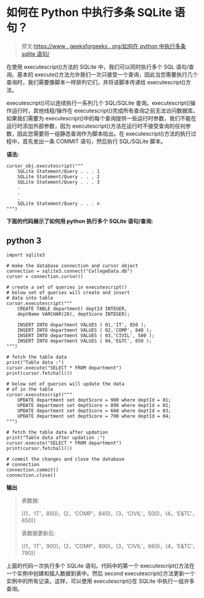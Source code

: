 # 如何在 Python 中执行多条 SQLite 语句？

> 原文:[https://www . geeksforgeeks . org/如何在 python 中执行多条 sqlite 语句/](https://www.geeksforgeeks.org/how-to-execute-many-sqlite-statements-in-python/)

在使用 executescript()方法的 SQLite 中，我们可以同时执行多个 SQL 语句/查询。基本的 execute()方法允许我们一次只接受一个查询，因此当您需要执行几个查询时，我们需要像脚本一样排列它们，并将该脚本传递给 executescript()方法。

executescript()可以连续执行一系列几个 SQL/SQLite 查询。executescript()操作运行时，其他线程/操作在 executescript()完成所有查询之前无法访问数据库。如果我们需要为 executescript()中的每个查询提供一些运行时参数，我们不能在运行时添加外部参数，因为 executescript()方法在运行时不接受查询的任何参数，因此您需要将一组静态查询作为脚本给出。在 executescript()方法的执行过程中，首先发出一条 COMMIT 语句，然后执行 SQL/SQLite 脚本。

**语法:**

```
cursor_obj.executescript(""" 
    SQLite Statement/Query . . . 1
    SQLite Statement/Query . . . 2
    SQLite Statement/Query . . . 3
    .
    .
    .
    SQLite Statement/Query . . . n 
""")
```

**下面的代码展示了如何用 python 执行多个 SQLite 语句/查询:**

## python 3

```
import sqlite3 

# make the database connection and cursor object
connection = sqlite3.connect("CollegeData.db")
cursor = connection.cursor()

# create a set of queries in executescript()
# below set of queries will create and insert
# data into table
cursor.executescript(""" 
    CREATE TABLE department( deptId INTEGER,
    deptName VARCHAR(20), deptScore INTEGER); 

    INSERT INTO department VALUES ( 01,'IT', 850 );
    INSERT INTO department VALUES ( 02,'COMP', 840 );
    INSERT INTO department VALUES ( 03,'CIVIL', 500 );
    INSERT INTO department VALUES ( 04,'E&TC', 650 );
""")

# fetch the table data
print("Table data :")
cursor.execute("SELECT * FROM department") 
print(cursor.fetchall())

# below set of queries will update the data
# of in the table
cursor.executescript("""
    UPDATE department set deptScore = 900 where deptId = 01;
    UPDATE department set deptScore = 890 where deptId = 02;
    UPDATE department set deptScore = 660 where deptId = 03;
    UPDATE department set deptScore = 790 where deptId = 04;
""")

# fetch the table data after updation
print("Table data after updation :")
cursor.execute("SELECT * FROM department") 
print(cursor.fetchall())

# commit the changes and close the database
# connection 
connection.commit() 
connection.close()
```

**输出**

> 表数据:
> 
> [(1，‘IT’，850)，(2，‘COMP’，840)，(3，‘CIVIL’，500)，(4，‘E&TC’，650)]
> 
> 表数据更新后:
> 
> [(1，‘IT’，900)，(2，‘COMP’，890)，(3，‘CIVIL’，660)，(4，‘E&TC’，790)]

上面的代码一次执行多个 SQLite 语句。代码中的第一个 executescript()方法在一个实例中创建和插入数据到表中。然后 second executescript()方法更新一个实例中的所有记录。这样，可以使用 executescript()在 SQLite 中执行一组许多查询。